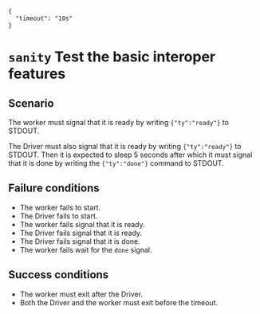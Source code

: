     {
      "timeout": "10s"
    }

# `sanity` Test the basic interoper features

## Scenario

The worker must signal that it is ready by writing `{"ty":"ready"}` to STDOUT.

The Driver must also signal that it is ready by writing `{"ty":"ready"}` to STDOUT. Then it is expected to sleep 5 seconds after which it must signal that it is done by writing the `{"ty":"done"}` command to STDOUT.

## Failure conditions

* The worker fails to start.
* The Driver fails to start.
* The worker fails signal that it is ready.
* The Driver fails signal that it is ready.
* The Driver fails signal that it is done.
* The worker fails wait for the `done` signal.

## Success conditions

* The worker must exit after the Driver.
* Both the Driver and the worker must exit before the timeout.
